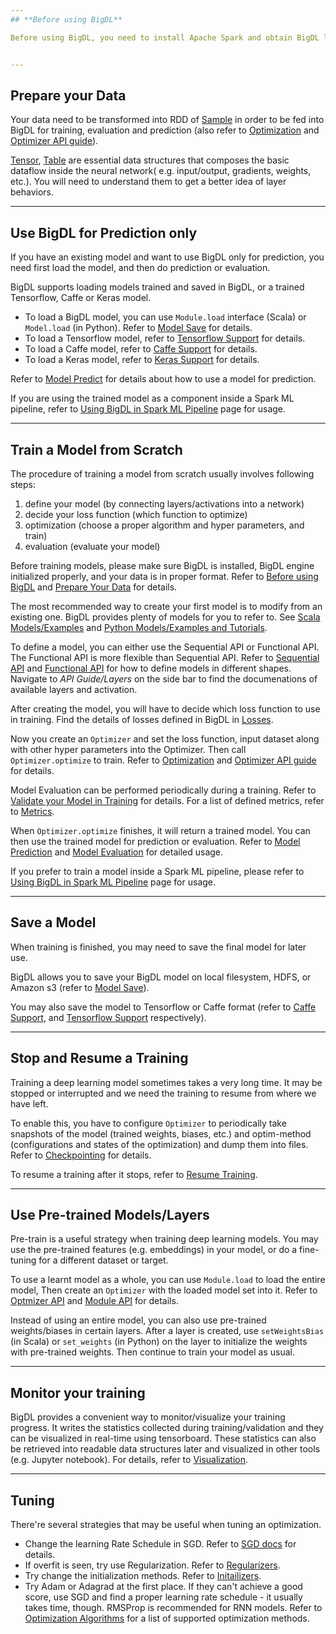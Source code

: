 ```yaml
---
## **Before using BigDL**

Before using BigDL, you need to install Apache Spark and obtain BigDL libraries. Then in your program, you need to ensure the SparkContext is created successfully and initialize BigDL engine before calling BigDL APIs. Navigate to *Scala User Guide/Install* or *Python User Guide/Install* for details about how to install BigDL, and *Scala User Guide/Run* or *Python User Guide/Run* for how to run programs.  


---
```


## **Prepare your Data**

Your data need to be transformed into RDD of [Sample](APIGuide/Data.md#sample) in order to be fed into BigDL for training, evaluation and prediction (also refer to [Optimization](ProgrammingGuide/optimization.md) and [Optimizer API guide](APIGuide/Optimizers/Optimizer.md)). 

[Tensor](APIGuide/Data.md#tensor), [Table](APIGuide/Data.md#table) are essential data structures that composes the basic dataflow inside the neural network( e.g. input/output, gradients, weights, etc.). You will need to understand them to get a better idea of layer behaviors. 


---

## **Use BigDL for Prediction only**

If you have an existing model and want to use BigDL only for prediction, you need first load the model, and then do prediction or evaluation. 

BigDL supports loading models trained and saved in BigDL, or a trained Tensorflow, Caffe or Keras model. 

* To load a BigDL model, you can use `Module.load` interface (Scala) or `Model.load` (in Python). Refer to [Model Save](APIGuide/Module/#model-save) for details.  
* To load a Tensorflow model, refer to [Tensorflow Support](ProgrammingGuide/tensorflow-support.md) for details.
* To load a Caffe model, refer to [Caffe Support](ProgrammingGuide/caffe-support.md) for details.
* To load a Keras model, refer to [Keras Support](ProgrammingGuide/keras-support.md) for details.

Refer to [Model Predict](APIGuide/Module/#model-prediction) for details about how to use a model for prediction.

If you are using the trained model as a component inside a Spark ML pipeline, refer to
[Using BigDL in Spark ML Pipeline](ProgrammingGuide/MLPipeline.md) page for usage. 

---

## **Train a Model from Scratch**

The procedure of training a model from scratch usually involves following steps:

1. define your model (by connecting layers/activations into a network)
2. decide your loss function (which function to optimize)
3. optimization (choose a proper algorithm and hyper parameters, and train)
4. evaluation (evaluate your model) 

Before training models, please make sure BigDL is installed, BigDL engine initialized properly, and your data is in proper format. Refer to [Before using BigDL](#before-using-bigdl) and [Prepare Your Data](#prepare-your-data) for details.  

The most recommended way to create your first model is to modify from an existing one. BigDL provides plenty of models for you to refer to. See [Scala Models/Examples](ScalaUserGuide/resources.md) and [Python Models/Examples and Tutorials](PythonUserGuide/python-resources.md). 

To define a model, you can either use the Sequential API or Functional API. The Functional API is more flexible than Sequential API. Refer to [Sequential API](ProgrammingGuide/Model/Sequential.md) and [Functional API](ProgrammingGuide/Model/Functional.md) for how to define models in different shapes. Navigate to *API Guide/Layers* on the side bar to find the documenations of available layers and activation.

After creating the model, you will have to decide which loss function to use in training. Find the details of losses defined in BigDL in [Losses](APIGuide/Losses.md).  

Now you create an `Optimizer` and set the loss function, input dataset along with other hyper parameters into the Optimizer. Then call `Optimizer.optimize` to train. Refer to [Optimization](ProgrammingGuide/optimization.md) and [Optimizer API guide](APIGuide/Optimizers/Optimizer.md) for details. 

Model Evaluation can be performed periodically during a training. Refer to [Validate your Model in Training](ProgrammingGuide/optimization.md#validate-your-model-in-training) for details.  For a list of defined metrics, refer to [Metrics](APIGuide/Metrics.md).

When `Optimizer.optimize` finishes, it will return a trained model. You can then use the trained model for prediction or evaluation. Refer to [Model Prediction](APIGuide/Module.md#model-prediction) and [Model Evaluation](APIGuide/Module.md#model-evaluation) for detailed usage.    

If you prefer to train a model inside a Spark ML pipeline, please refer to  [Using BigDL in Spark ML Pipeline](ProgrammingGuide/MLPipeline.md) page for usage.

---

## **Save a Model**

When training is finished, you may need to save the final model for later use. 

BigDL allows you to save your BigDL model on local filesystem, HDFS, or Amazon s3 (refer to [Model Save](APIGuide/Module.md#model-save)). 

You may also save the model to Tensorflow or Caffe format (refer to [Caffe Support](ProgrammingGuide/caffe-support.md), and [Tensorflow Support](ProgrammingGuide/tensorflow-support.md) respectively).  

---

## **Stop and Resume a Training**

Training a deep learning model sometimes takes a very long time. It may be stopped or interrupted and we need the training to resume from where we have left. 

To enable this, you have to configure `Optimizer` to periodically take snapshots of the model (trained weights, biases, etc.) and optim-method (configurations and states of the optimization) and dump them into files. Refer to [Checkpointing](ProgrammingGuide/optimization/#checkpointing) for details. 

To resume a training after it stops, refer to [Resume Training](ProgrammingGuide/optimization.md#resume-training).
 

--- 

## **Use Pre-trained Models/Layers**

Pre-train is a useful strategy when training deep learning models. You may use the pre-trained features (e.g. embeddings) in your model, or do a fine-tuning for a different dataset or target.
 
To use a learnt model as a whole, you can use `Module.load` to load the entire model, Then create an `Optimizer` with the loaded model set into it. Refer to [Optmizer API](APIGuide/Optimizers/Optimizer.md) and [Module API](APIGuide/Module.md) for details. 

Instead of using an entire model, you can also use pre-trained weights/biases in certain layers. After a layer is created, use `setWeightsBias` (in Scala) or `set_weights` (in Python) on the layer to initialize the weights with pre-trained weights. Then continue to train your model as usual. 


---

## **Monitor your training**


BigDL provides a convenient way to monitor/visualize your training progress. It writes the statistics collected during training/validation and they can be visualized in real-time using tensorboard. These statistics can also be retrieved into readable data structures later and visualized in other tools (e.g. Jupyter notebook). For details, refer to [Visualization](ProgrammingGuide/visualization.md). 

---

## **Tuning**

There're several strategies that may be useful when tuning an optimization. 

 * Change the learning Rate Schedule in SGD. Refer to [SGD docs](APIGuide/Optimizers/Optim-Methods.md#sgd) for details. 
 * If overfit is seen, try use Regularization. Refer to [Regularizers](APIGuide/Regularizers.md). 
 * Try change the initialization methods. Refer to [Initailizers](APIGuide/Initializers.md).
 * Try Adam or Adagrad at the first place. If they can't achieve a good score, use SGD and find a proper learning rate schedule - it usually takes time, though. RMSProp is recommended for RNN models. Refer to [Optimization Algorithms](APIGuide/Optimizers/Optim-Methods.md) for a list of supported optimization methods. 
